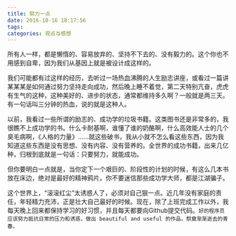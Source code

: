 ```yaml
---
title: 努力一点
date: 2016-10-16 18:17:56
tags:
categories: 观点与感想
---
```


所有人一样，都是懒惰的、容易放弃的、坚持不下去的、没有毅力的。这个你也不用感到自卑，因为我们从基因上就是被设计成这样的。

我们可能都有过这样的经历，去听过一场热血沸腾的人生励志讲座，或看过一篇讲某某某是如何通过努力坚持走向成功，然后晚上睡不着觉，第二天特别亢奋，虎虎有生气的这种，这种美好的、进步的状态，通常都维持多久啊？一般就是两三天。有一句话叫三分钟的热血，说的就是这种人。<!-- more -->

以前，我看过一些所谓的励志的、成功学的垃圾书籍。这类图书还是非常多的，我很瞧不上成功学的书。什么卡耐基啊，谁懂了谁的奶酪啊，什么高效能人士的几个臭毛病啊，《人格的力量》……就这些破书，我从小就不怎么看这些东西，因为我知道这些东西是没有思想、没有内容、没有营养的。全世界的成功书籍，出来几亿种，归根到底就是一句话：只要努力，就能成功。

但你要明白一点就是，当你定下一个艰巨的、阶段性的计划的时候，有这么几本书放在床边，绝对是最好的精神鸦片。你不要迷信那些成功学大师，都是江湖骗子。

这个世界上，“滚滚红尘”太诱惑人了，必须对自己狠一点。近几年没有家庭的责任，年轻精力充沛，正是壮大自己最好的时候。现在，除了上班完成工作以外，我每天晚上回来都保持学习的好习惯，并且每天都要向Github提交代码。`好的程序员应该努力抵抗日常的压力和诱惑，做出 beautiful and useful 的作品，祭奠渐渐逝去的青春。`
